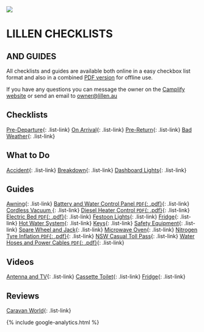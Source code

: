 <link href="styles/custom.css" rel="stylesheet" />

<img class="img-center" src="images/motorhomes.png" />
<h1 class="title">LILLEN CHECKLISTS</h1>
<h2 class="subtitle">AND GUIDES</h2>

All checklists and guides are available both online in a easy checkbox list 
format and also in a combined [PDF version](docs/checklist.pdf) 
for offline use.

If you have any questions you can message the owner on the [Camplify website](https://www.camplify.com.au/rv/motorhome-rental-woy-woy-nsw-lillen/21613)
or send an email to [owner@lillen.au](mailto:owner@lillen.au)


## Checklists
[Pre-Departure](checklists/pre-departure.md){: .list-link}
[On Arrival](checklists/on-arrival.md){: .list-link}
[Pre-Return](checklists/pre-return.md){: .list-link}
[Bad Weather](checklists/bad-weather.md){: .list-link}


## What to Do 
[Accident](what-to-do/accident.md){: .list-link}
[Breakdown](what-to-do/breakdown.md){: .list-link}
[Dashboard Lights](what-to-do/dashboard-lights.md){: .list-link}


## Guides
[Awning](guides/awning.md){: .list-link}
[Battery and Water Control Panel `PDF`{: .pdf}](guides/control-panel.md){: .list-link}
[Cordless Vacuum ](guides/cordless-vacuum.md){: .list-link}
[Diesel Heater Control `PDF`{: .pdf}](guides/diesel-heater-control.md){: .list-link}
[Electric Bed `PDF`{: .pdf}](guides/bed.md){: .list-link}
[Festoon Lights](guides/festoon-lights.md){: .list-link} 
[Fridge](guides/fridge.md){: .list-link} 
[Hot Water System](guides/hot-water-system.md){: .list-link}
[Keys](guides/keys.md){: .list-link}
[Safety Equipment](guides/safety-equipment.md){: .list-link}
[Spare Wheel and Jack](guides/spare-wheel-and-jack.md){: .list-link}
[Microwave Oven](guides/microwave-oven.md){: .list-link}
[Nitrogen Tyre Inflation `PDF`{: .pdf}](guides/tyres.md){: .list-link}
[NSW Casual Toll Pass](guides/tolls.md){: .list-link}
[Water Hoses and Power Cables `PDF`{: .pdf}](guides/hoses-and-cables.md){: .list-link}


## Videos
[Antenna and TV](videos/antenna-and-tv.md){: .list-link}
[Cassette Toilet](videos/cassette-toilet.md){: .list-link}
[Fridge](videos/fridge.md){: .list-link}


## Reviews
[Caravan World](review/index.md){: .list-link}


{% include google-analytics.html %}
